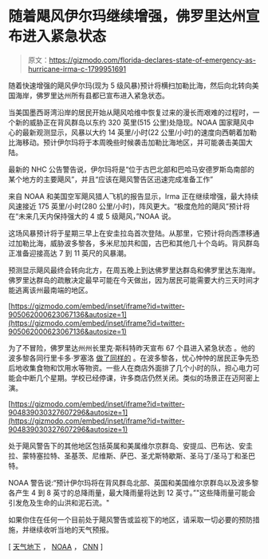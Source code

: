 # 随着飓风伊尔玛继续增强，佛罗里达州宣布进入紧急状态

> 原文：<https://gizmodo.com/florida-declares-state-of-emergency-as-hurricane-irma-c-1799951691>

随着快速增强的飓风伊尔玛(现为 5 级风暴)预计将横扫加勒比海，然后向北转向美国海岸，佛罗里达州所有县都已宣布进入紧急状态。



当美国墨西哥湾沿岸的居民开始从飓风哈维中恢复过来的漫长而艰难的过程时，一个新的威胁正在背风群岛以东约 320 英里(515 公里)处隐现。NOAA 国家飓风中心的最新观测显示，风暴以大约 14 英里/小时(22 公里/小时)的速度向西朝着加勒比海移动。预计伊尔玛将于本周晚些时候袭击加勒比海地区，并可能袭击美国大陆。

最新的 NHC 公告警告说，伊尔玛将是“位于古巴北部和巴哈马安德罗斯岛南部的某个地方的主要飓风”，并且“应该在飓风警告区迅速完成准备工作”

来自 NOAA 和美国空军飓风猎人飞机的报告显示，Irma 正在继续增强，最大持续风速接近 175 英里/小时(280 公里/小时)，阵风更大。“极度危险的飓风”预计将在“未来几天内保持强大的 4 或 5 级飓风，”NOAA 说。

这场风暴预计将于星期三早上在安圭拉岛首次登陆。从那里，它预计将向西漂移通过加勒比海，威胁波多黎各，多米尼加共和国，古巴和其他几十个岛屿。背风群岛正准备迎接高达 7 到 11 英尺的风暴潮。

预测显示飓风最终会转向北方，在周五晚上到达佛罗里达群岛和佛罗里达东海岸。佛罗里达群岛的疏散决定最早可能在今天做出，因为居民可能需要大约三天时间才能逃离该州最南端的地区。

 [https://gizmodo.com/embed/inset/iframe?id=twitter-905062000623067136&autosize=1](https://gizmodo.com/embed/inset/iframe?id=twitter-905062000623067136&autosize=1) 

为了不冒险，佛罗里达州州长里克·斯科特昨天宣布 67 个县进入紧急状态 。他的波多黎各同行里卡多·罗塞洛 [做了同样的](https://www.newsmax.com/Newsfront/puerto-rico-state-of-emergency/2017/09/04/id/811540/) 。在波多黎各，忧心忡忡的居民正争先恐后地收集食物和饮用水等物资。一些人在商店外面排了几个小时的队，担心电力可能会中断几个星期。学校已经停课，许多商店仍然关闭。类似的场景正在迈阿密上演。

 [https://gizmodo.com/embed/inset/iframe?id=twitter-904839030327607296&autosize=1](https://gizmodo.com/embed/inset/iframe?id=twitter-904839030327607296&autosize=1) 

处于飓风警告下的其他地区包括英属和美属维尔京群岛、安提瓜、巴布达、安圭拉、蒙特塞拉特、圣基茨、尼维斯、萨巴、圣尤斯特歇斯、圣马丁/圣马丁和圣巴特。

NOAA 警告说:“预计伊尔玛将在背风群岛北部、英国和美国维尔京群岛以及波多黎各产生 4 到 8 英寸的总降雨量，最大降雨量将达到 12 英寸。”"这些降雨量可能会引发危及生命的山洪和泥石流。"

如果你住在任何一个目前处于飓风警告或监视下的地区，请采取一切必要的预防措施，并继续收听当地的天气预报。

[ [天气地下](https://www.wunderground.com/hurricane/atlantic/2017/hurricane-irma) ， [NOAA](http://www.nhc.noaa.gov/text/refresh/MIATCPAT1+shtml/051159.shtml?) ， [CNN](http://www.cnn.com/2017/09/05/us/hurricane-irma-puerto-rico-florida/index.html) ]